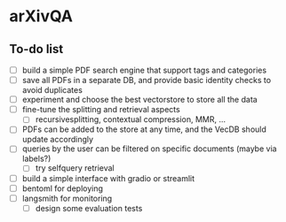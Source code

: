 # arXivQA

## To-do list

- [ ] build a simple PDF search engine that support tags and categories
- [ ] save all PDFs in a separate DB, and provide basic identity checks to avoid duplicates
- [ ] experiment and choose the best vectorstore to store all the data
- [ ] fine-tune the splitting and retrieval aspects
  - [ ] recursivesplitting, contextual compression, MMR, ...
- [ ] PDFs can be added to the store at any time, and the VecDB should update accordingly
- [ ] queries by the user can be filtered on specific documents (maybe via labels?)
  - [ ] try selfquery retrieval
- [ ] build a simple interface with gradio or streamlit
- [ ] bentoml for deploying
- [ ] langsmith for monitoring
  - [ ] design some evaluation tests